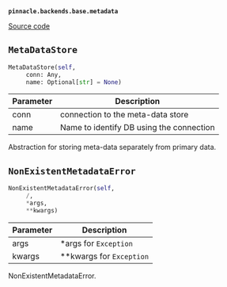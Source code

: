 **`pinnacle.backends.base.metadata`** 

[Source code](https://github.com/pinnacle/pinnacle/blob/main/pinnacle/backends/base/metadata.py)

## `MetaDataStore` 

```python
MetaDataStore(self,
     conn: Any,
     name: Optional[str] = None)
```
| Parameter | Description |
|-----------|-------------|
| conn | connection to the meta-data store |
| name | Name to identify DB using the connection |

Abstraction for storing meta-data separately from primary data.

## `NonExistentMetadataError` 

```python
NonExistentMetadataError(self,
     /,
     *args,
     **kwargs)
```
| Parameter | Description |
|-----------|-------------|
| args | *args for `Exception` |
| kwargs | **kwargs for `Exception` |

NonExistentMetadataError.

